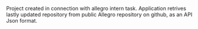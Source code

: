 Project created in connection with allegro intern task. Application retrives lastly updated repository from public Allegro repository on github, as an API Json format.